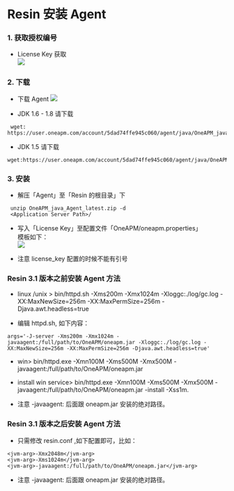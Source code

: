 # Resin 安装 Agent

### 1. 获取授权编号

* License Key 获取<br>
 ![](/images/license_keyget01.png)

### 2. 下载
* 下载 Agent
 ![](/images/agent_download01.png)

* JDK 1.6 - 1.8  请下载

```
 wget: https://user.oneapm.com/account/5dad74ffe945c060/agent/java/OneAPM_java_Agent_latest.zip
 ```

* JDK 1.5 请下载

 ```
 wget:https://user.oneapm.com/account/5dad74ffe945c060/agent/java/OneAPM_java_Agent_legacy.zip
  ```

### 3. 安装

* 解压「Agent」至「Resin 的根目录」下

```
 unzip OneAPM_java_Agent_latest.zip -d
 <Application Server Path>/
 ```

* 写入「License Key」至配置文件「OneAPM/oneapm.properties」<br>
 模板如下：<br>
 ![](/images/ailicense_key01.png)

* 注意 license_key 配置的时候不能有引号

### Resin 3.1 版本之前安装 Agent 方法

* linux /unix > bin/httpd.sh -Xms200m -Xmx1024m -Xloggc:./log/gc.log -XX:MaxNewSize=256m -XX:MaxPermSize=256m -Djava.awt.headless=true

* 编辑 httpd.sh, 如下内容：

```
args='-J-server -Xms200m -Xmx1024m -javaagent:/full/path/to/OneAPM/oneapm.jar -Xloggc:./log/gc.log -XX:MaxNewSize=256m -XX:MaxPermSize=256m -Djava.awt.headless=true'
```

* win>   bin/httpd.exe -Xmn100M -Xms500M -Xmx500M -javaagent:/full/path/to/OneAPM/oneapm.jar

* install win service> bin/httpd.exe -Xmn100M -Xms500M -Xmx500M -javaagent:/full/path/to/OneAPM/oneapm.jar -install -Xss1m.

* 注意 -javaagent: 后面跟 oneapm.jar 安装的绝对路径。

### Resin 3.1 版本之后安装 Agent 方法

* 只需修改 resin.conf ,如下配置即可，比如：

```
<jvm-arg>-Xmx2048m</jvm-arg>
<jvm-arg>-Xms1024m</jvm-arg>
<jvm-arg>-javaagent:/full/path/to/OneAPM/oneapm.jar</jvm-arg>
```
* 注意 -javaagent: 后面跟 oneapm.jar 安装的绝对路径。





